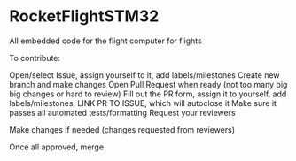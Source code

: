 # RocketFlightSTM32
All embedded code for the flight computer for flights

To contribute:

Open/select Issue, assign yourself to it, add labels/milestones
Create new branch and make changes 
Open Pull Request when ready (not too many big big changes or hard to review)
Fill out the PR form, assign it to yourself, add labels/milestones, LINK PR TO ISSUE, which will autoclose it
Make sure it passes all automated tests/formatting
Request your reviewers

Make changes if needed (changes requested from reviewers)

Once all approved, merge